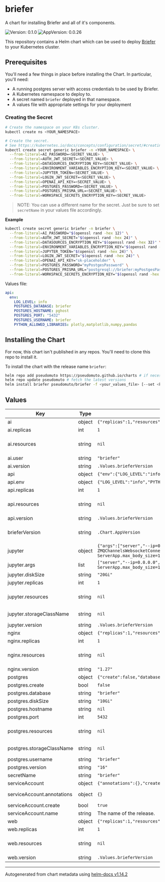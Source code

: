 # briefer

A chart for installing Briefer and all of it's components.

![Version: 0.1.0](https://img.shields.io/badge/Version-0.1.0-informational?style=flat-square) ![AppVersion: 0.0.26](https://img.shields.io/badge/AppVersion-0.0.26-informational?style=flat-square)

This repository contains a Helm chart which can be used to deploy [Briefer] to your Kubernetes cluster.

[Briefer]: https://briefer.cloud/

## Prerequisites

You'll need a few things in place before installing the Chart. In particular, you'll need:

* A running postgres server with access credentials to be used by Briefer.
* A Kubernetes namespace to deploy to.
* A secret named `briefer` deployed in that namespace.
* A values file with appropriate settings for your deployment

### Creating the Secret

```bash
# Create the namespace on your K8s cluster.
kubectl create ns <YOUR_NAMESPACE>

# Create the secret.
# See https://kubernetes.io/docs/concepts/configuration/secret/#creating-a-secret for alternatives.
kubectl create secret generic briefer -n <YOUR_NAMESPACE> \
  --from-literal=AI_PASSWORD=<SECRET_VALUE> \
  --from-literal=AUTH_JWT_SECRET=<SECRET_VALUE> \
  --from-literal=DATASOURCES_ENCRYPTION_KEY=<SECRET_VALUE> \
  --from-literal=ENVIRONMENT_VARIABLES_ENCRYPTION_KEY=<SECRET_VALUE> \
  --from-literal=JUPYTER_TOKEN=<SECRET_VALUE> \
  --from-literal=LOGIN_JWT_SECRET=<SECRET_VALUE> \
  --from-literal=OPENAI_API_KEY=<SECRET_VALUE> \
  --from-literal=POSTGRES_PASSWORD=<SECRET_VALUE> \
  --from-literal=POSTGRES_PRISMA_URL=<SECRET_VALUE> \
  --from-literal=WORKSPACE_SECRETS_ENCRYPTION_KEY=<SECRET_VALUE>
```

> NOTE: You can use a different name for the secret. Just be sure to set `secretName` in your values file accordingly.

**Example**

```bash
kubectl create secret generic briefer -n briefer \
  --from-literal=AI_PASSWORD="$(openssl rand -hex 12)" \
  --from-literal=AUTH_JWT_SECRET="$(openssl rand -hex 24)" \
  --from-literal=DATASOURCES_ENCRYPTION_KEY="$(openssl rand -hex 32)" \
  --from-literal=ENVIRONMENT_VARIABLES_ENCRYPTION_KEY="$(openssl rand -hex 32)" \
  --from-literal=JUPYTER_TOKEN="$(openssl rand -hex 24)" \
  --from-literal=LOGIN_JWT_SECRET="$(openssl rand -hex 24)" \
  --from-literal=OPENAI_API_KEY="sk-placeholder" \
  --from-literal=POSTGRES_PASSWORD="myPostgesPassword" \
  --from-literal=POSTGRES_PRISMA_URL="postgresql://briefer:myPostgesPassword@pghost:5432/briefer?schema=public" \
  --from-literal=WORKSPACE_SECRETS_ENCRYPTION_KEY="$(openssl rand -hex 32)"
```

Values file:

```yaml
api:
  env:
    LOG_LEVEL: info
    POSTGRES_DATABASE: briefer
    POSTGRES_HOSTNAME: pghost
    POSTGRES_PORT: "5432"
    POSTGRES_USERNAME: briefer
    PYTHON_ALLOWED_LIBRARIES: plotly,matplotlib,numpy,pandas
```

## Installing the Chart

For now, this chart isn't published in any repos. You'll need to clone this repo to install it.

To install the chart with the release name `briefer`:

```bash
helm repo add pseudomuto https://pseudomuto.github.io/charts # if necessary
helm repo update pseudomuto # fetch the latest versions
helm install briefer pseudomuto/briefer -f <your_values_file> [--set <key>=<value>,...]
```

## Values

| Key | Type | Default | Description |
|-----|------|---------|-------------|
| ai | object | `{"replicas":1,"resources":null,"user":"briefer","version":""}` | Configuration for the AI service. |
| ai.replicas | int | `1` | The number of replicas to run. |
| ai.resources | string | `nil` | Resource quotas for the containers. See https://kubernetes.io/docs/concepts/configuration/manage-resources-containers/ |
| ai.user | string | `"briefer"` | The basic auth username for the AI service. |
| ai.version | string | `.Values.brieferVersion` | The version of the briefer-ai image to run. |
| api | object | `{"env":{"LOG_LEVEL":"info","PYTHON_ALLOWED_LIBRARIES":"plotly,matplotlib,numpy,pandas"},"replicas":1,"resources":null,"version":""}` | Configuration for the API. |
| api.env | object | `{"LOG_LEVEL":"info","PYTHON_ALLOWED_LIBRARIES":"plotly,matplotlib,numpy,pandas"}` | Environment variables for the API server. |
| api.replicas | int | `1` | The number of replicas to run. |
| api.resources | string | `nil` | Resource quotas for the containers. See https://kubernetes.io/docs/concepts/configuration/manage-resources-containers/ |
| api.version | string | `.Values.brieferVersion` | The version of the briefer-api image to run. |
| brieferVersion | string | `.Chart.AppVersion` | The version of briefer to deploy. This is used for all container images unless an override is specified locally for the service (see `ai`, `api`, `jupyter`, etc. for details). |
| jupyter | object | `{"args":["server","--ip=0.0.0.0","--ZMQChannelsWebsocketConnection.iopub_data_rate_limit=1.0e10","--ZMQChannelsWebsocketConnection.iopub_msg_rate_limit=1.0e6","--ServerApp.max_body_size=107374182400"],"diskSize":"20Gi","replicas":1,"resources":null,"storageClassName":null,"version":""}` | Configuration for the jupyter service. |
| jupyter.args | list | `["server","--ip=0.0.0.0","--ZMQChannelsWebsocketConnection.iopub_data_rate_limit=1.0e10","--ZMQChannelsWebsocketConnection.iopub_msg_rate_limit=1.0e6","--ServerApp.max_body_size=107374182400"]` | Arguments to be sent to `jupyter`. |
| jupyter.diskSize | string | `"20Gi"` | The size of the disk to create for the jupyter statefulset. |
| jupyter.replicas | int | `1` | The number of replicas to run. |
| jupyter.resources | string | `nil` | Resource quotas for the containers. See https://kubernetes.io/docs/concepts/configuration/manage-resources-containers/ |
| jupyter.storageClassName | string | `nil` | The storageClassName to use for the PVC. If left blank, the Cloud Provider's default storage class will be used. |
| jupyter.version | string | `.Values.brieferVersion` | The version of the briefer-jupyter image to run. |
| nginx | object | `{"replicas":1,"resources":null,"version":"1.27"}` | Nginx configuration. |
| nginx.replicas | int | `1` | The number of replicas to run. |
| nginx.resources | string | `nil` | Resource quotas for the containers. See https://kubernetes.io/docs/concepts/configuration/manage-resources-containers/ |
| nginx.version | string | `"1.27"` | The version of nginx to run. |
| postgres | object | `{"create":false,"database":"briefer","diskSize":"10Gi","hostname":null,"port":5432,"resources":null,"storageClassName":null,"username":"briefer","version":"16"}` | Configuration for running PostgreSQL. |
| postgres.create | bool | `false` | When true, deploy the ephemeral PostgreSQL container. |
| postgres.database | string | `"briefer"` | The name of the database |
| postgres.diskSize | string | `"10Gi"` | When create is true, the size of the volume to create. |
| postgres.hostname | string | `nil` | The hostname of the DB server to connect to. |
| postgres.port | int | `5432` | The port to connect on. |
| postgres.resources | string | `nil` | Resource quotas for the containers. See https://kubernetes.io/docs/concepts/configuration/manage-resources-containers/ |
| postgres.storageClassName | string | `nil` | The storageClassName to use for the PVC. If left blank, the Cloud Provider's default storage class will be used. |
| postgres.username | string | `"briefer"` | The username to connect as. |
| postgres.version | string | `"16"` | The version of the postgres container to run. |
| secretName | string | `"briefer"` | The name of the secret used to configure Briefer services. |
| serviceAccount | object | `{"annotations":{},"create":true,"name":""}` | Configuration of the service account used by all pods. |
| serviceAccount.annotations | object | `{}` | Additional annotations to add to the service account. Useful for things like workload identity mappings in GKE. |
| serviceAccount.create | bool | `true` | Whether or not to create the service account. |
| serviceAccount.name | string | The name of the release. | The service account name. |
| web | object | `{"replicas":1,"resources":null,"version":""}` | Configuration for the web (frontend) service. |
| web.replicas | int | `1` | The number of replicas to run. |
| web.resources | string | `nil` | Resource quotas for the containers. See https://kubernetes.io/docs/concepts/configuration/manage-resources-containers/ |
| web.version | string | `.Values.brieferVersion` | The version of the briefer-web image to run. |

----------------------------------------------
Autogenerated from chart metadata using [helm-docs v1.14.2](https://github.com/norwoodj/helm-docs/releases/v1.14.2)
